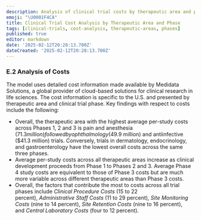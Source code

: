 ```yaml
---
description: Analysis of clinical trial costs by therapeutic area and phase using data from Medidata Solutions
emoji: "\U0001F4CA"
title: Clinical Trial Cost Analysis by Therapeutic Area and Phase
tags: [clinical-trials, cost-analysis, therapeutic-areas, phases]
published: true
editor: markdown
date: '2025-02-12T20:28:13.700Z'
dateCreated: '2025-02-12T20:28:13.700Z'
---
```

### E.2 Analysis of Costs

The model uses detailed cost information made available by Medidata Solutions, a global provider of cloud-based solutions for clinical research in life sciences. The cost information is specific to the U.S. and presented by therapeutic area and clinical trial phase. Key findings with respect to costs include the following:

- Overall, the therapeutic area with the highest average per-study costs across Phases 1, 2 and 3 is pain and anesthesia ($71.3 million) followed by ophthalmology ($49.9 million) and antiinfective ($41.3 million) trials. Conversely, trials in dermatology, endocrinology, and gastroenterology have the lowest overall costs across the same three phases.
- Average per-study costs across all therapeutic areas increase as clinical development proceeds from Phase 1 to Phases 2 and 3. Average Phase 4 study costs are equivalent to those of Phase 3 costs but are much more variable across different therapeutic areas than Phase 3 costs.
- Overall, the factors that contribute the most to costs across all trial phases include _Clinical Procedure Costs_ (15 to 22 percent), _Administrative Staff Costs_ (11 to 29 percent), _Site Monitoring Costs_ (nine to 14 percent), _Site Retention Costs_ (nine to 16 percent), and _Central Laboratory Costs_ (four to 12 percent).


